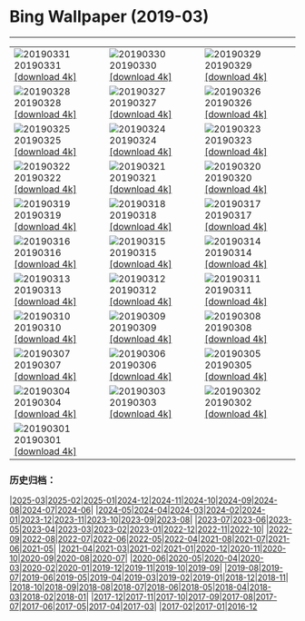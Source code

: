 # Bing Wallpaper (2019-03)
**************

<table><tr><td><img class="wallpaper" src="https://www.bing.com/th?id=OHR.EiffelBelow_EN-US6599490334_1920x1080.jpg" alt="20190331"> 20190331 <a href="https://www.bing.com/th?id=OHR.EiffelBelow_EN-US6599490334_UHD.jpg">[download 4k]</a></td><td><img class="wallpaper" src="https://www.bing.com/th?id=OHR.EarthHourNYC_EN-US6482203250_1920x1080.jpg" alt="20190330"> 20190330 <a href="https://www.bing.com/th?id=OHR.EarthHourNYC_EN-US6482203250_UHD.jpg">[download 4k]</a></td><td><img class="wallpaper" src="https://www.bing.com/th?id=OHR.AurovilleIndia_EN-US6353298531_1920x1080.jpg" alt="20190329"> 20190329 <a href="https://www.bing.com/th?id=OHR.AurovilleIndia_EN-US6353298531_UHD.jpg">[download 4k]</a></td></tr><tr><td><img class="wallpaper" src="https://www.bing.com/th?id=OHR.RufousTailed_EN-US7607727290_1920x1080.jpg" alt="20190328"> 20190328 <a href="https://www.bing.com/th?id=OHR.RufousTailed_EN-US7607727290_UHD.jpg">[download 4k]</a></td><td><img class="wallpaper" src="https://www.bing.com/th?id=OHR.SapBuckets_EN-US7503591641_1920x1080.jpg" alt="20190327"> 20190327 <a href="https://www.bing.com/th?id=OHR.SapBuckets_EN-US7503591641_UHD.jpg">[download 4k]</a></td><td><img class="wallpaper" src="https://www.bing.com/th?id=OHR.SakuraFes_EN-US7463077645_1920x1080.jpg" alt="20190326"> 20190326 <a href="https://www.bing.com/th?id=OHR.SakuraFes_EN-US7463077645_UHD.jpg">[download 4k]</a></td></tr><tr><td><img class="wallpaper" src="https://www.bing.com/th?id=OHR.AthensNight_EN-US7424095982_1920x1080.jpg" alt="20190325"> 20190325 <a href="https://www.bing.com/th?id=OHR.AthensNight_EN-US7424095982_UHD.jpg">[download 4k]</a></td><td><img class="wallpaper" src="https://www.bing.com/th?id=OHR.PWSRecovery_EN-US7388925514_1920x1080.jpg" alt="20190324"> 20190324 <a href="https://www.bing.com/th?id=OHR.PWSRecovery_EN-US7388925514_UHD.jpg">[download 4k]</a></td><td><img class="wallpaper" src="https://www.bing.com/th?id=OHR.HolePunchClouds_EN-US7334198220_1920x1080.jpg" alt="20190323"> 20190323 <a href="https://www.bing.com/th?id=OHR.HolePunchClouds_EN-US7334198220_UHD.jpg">[download 4k]</a></td></tr><tr><td><img class="wallpaper" src="https://www.bing.com/th?id=OHR.TashkurganGrasslands_EN-US7248338336_1920x1080.jpg" alt="20190322"> 20190322 <a href="https://www.bing.com/th?id=OHR.TashkurganGrasslands_EN-US7248338336_UHD.jpg">[download 4k]</a></td><td><img class="wallpaper" src="https://www.bing.com/th?id=OHR.BaobabGrove_EN-US7192320220_1920x1080.jpg" alt="20190321"> 20190321 <a href="https://www.bing.com/th?id=OHR.BaobabGrove_EN-US7192320220_UHD.jpg">[download 4k]</a></td><td><img class="wallpaper" src="https://www.bing.com/th?id=OHR.EarlyBloomer_EN-US7155034826_1920x1080.jpg" alt="20190320"> 20190320 <a href="https://www.bing.com/th?id=OHR.EarlyBloomer_EN-US7155034826_UHD.jpg">[download 4k]</a></td></tr><tr><td><img class="wallpaper" src="https://www.bing.com/th?id=OHR.FallasBonfire_EN-US7115616221_1920x1080.jpg" alt="20190319"> 20190319 <a href="https://www.bing.com/th?id=OHR.FallasBonfire_EN-US7115616221_UHD.jpg">[download 4k]</a></td><td><img class="wallpaper" src="https://www.bing.com/th?id=OHR.TofinoCoast_EN-US7059338912_1920x1080.jpg" alt="20190318"> 20190318 <a href="https://www.bing.com/th?id=OHR.TofinoCoast_EN-US7059338912_UHD.jpg">[download 4k]</a></td><td><img class="wallpaper" src="https://www.bing.com/th?id=OHR.TaoiseachDept_EN-US7003790064_1920x1080.jpg" alt="20190317"> 20190317 <a href="https://www.bing.com/th?id=OHR.TaoiseachDept_EN-US7003790064_UHD.jpg">[download 4k]</a></td></tr><tr><td><img class="wallpaper" src="https://www.bing.com/th?id=OHR.RedandWhite_EN-US6851736062_1920x1080.jpg" alt="20190316"> 20190316 <a href="https://www.bing.com/th?id=OHR.RedandWhite_EN-US6851736062_UHD.jpg">[download 4k]</a></td><td><img class="wallpaper" src="https://www.bing.com/th?id=OHR.SeptimiusSeverus_EN-US6750540711_1920x1080.jpg" alt="20190315"> 20190315 <a href="https://www.bing.com/th?id=OHR.SeptimiusSeverus_EN-US6750540711_UHD.jpg">[download 4k]</a></td><td><img class="wallpaper" src="https://www.bing.com/th?id=OHR.AgriculturalPi_EN-US0259030447_1920x1080.jpg" alt="20190314"> 20190314 <a href="https://www.bing.com/th?id=OHR.AgriculturalPi_EN-US0259030447_UHD.jpg">[download 4k]</a></td></tr><tr><td><img class="wallpaper" src="https://www.bing.com/th?id=OHR.Uranus_EN-US0218476439_1920x1080.jpg" alt="20190313"> 20190313 <a href="https://www.bing.com/th?id=OHR.Uranus_EN-US0218476439_UHD.jpg">[download 4k]</a></td><td><img class="wallpaper" src="https://www.bing.com/th?id=OHR.SpainRioTinto_EN-US0146116496_1920x1080.jpg" alt="20190312"> 20190312 <a href="https://www.bing.com/th?id=OHR.SpainRioTinto_EN-US0146116496_UHD.jpg">[download 4k]</a></td><td><img class="wallpaper" src="https://www.bing.com/th?id=OHR.LeopardNamibia_EN-US0105217250_1920x1080.jpg" alt="20190311"> 20190311 <a href="https://www.bing.com/th?id=OHR.LeopardNamibia_EN-US0105217250_UHD.jpg">[download 4k]</a></td></tr><tr><td><img class="wallpaper" src="https://www.bing.com/th?id=OHR.BagpipeOpera_EN-US0030362335_1920x1080.jpg" alt="20190310"> 20190310 <a href="https://www.bing.com/th?id=OHR.BagpipeOpera_EN-US0030362335_UHD.jpg">[download 4k]</a></td><td><img class="wallpaper" src="https://www.bing.com/th?id=OHR.GrapeHarvest_EN-US9833740254_1920x1080.jpg" alt="20190309"> 20190309 <a href="https://www.bing.com/th?id=OHR.GrapeHarvest_EN-US9833740254_UHD.jpg">[download 4k]</a></td><td><img class="wallpaper" src="https://www.bing.com/th?id=OHR.Policewomen_EN-US7694110536_1920x1080.jpg" alt="20190308"> 20190308 <a href="https://www.bing.com/th?id=OHR.Policewomen_EN-US7694110536_UHD.jpg">[download 4k]</a></td></tr><tr><td><img class="wallpaper" src="https://www.bing.com/az/hprichbg/rb/BrittlebushBloom_EN-US7635502161_1920x1080.jpg" alt="20190307"> 20190307 <a href="https://www.bing.com/az/hprichbg/rb/BrittlebushBloom_EN-US7635502161_UHD.jpg">[download 4k]</a></td><td><img class="wallpaper" src="https://www.bing.com/az/hprichbg/rb/Cefalu_EN-US7490136495_1920x1080.jpg" alt="20190306"> 20190306 <a href="https://www.bing.com/az/hprichbg/rb/Cefalu_EN-US7490136495_UHD.jpg">[download 4k]</a></td><td><img class="wallpaper" src="https://www.bing.com/az/hprichbg/rb/MardiGrasIndians_EN-US7436694464_1920x1080.jpg" alt="20190305"> 20190305 <a href="https://www.bing.com/az/hprichbg/rb/MardiGrasIndians_EN-US7436694464_UHD.jpg">[download 4k]</a></td></tr><tr><td><img class="wallpaper" src="https://www.bing.com/az/hprichbg/rb/ElephantMarch_EN-US7360429663_1920x1080.jpg" alt="20190304"> 20190304 <a href="https://www.bing.com/az/hprichbg/rb/ElephantMarch_EN-US7360429663_UHD.jpg">[download 4k]</a></td><td><img class="wallpaper" src="https://www.bing.com/az/hprichbg/rb/FinWhale_EN-US7269169997_1920x1080.jpg" alt="20190303"> 20190303 <a href="https://www.bing.com/az/hprichbg/rb/FinWhale_EN-US7269169997_UHD.jpg">[download 4k]</a></td><td><img class="wallpaper" src="https://www.bing.com/az/hprichbg/rb/VinicuncaMountain_EN-US7182875389_1920x1080.jpg" alt="20190302"> 20190302 <a href="https://www.bing.com/az/hprichbg/rb/VinicuncaMountain_EN-US7182875389_UHD.jpg">[download 4k]</a></td></tr><tr><td><img class="wallpaper" src="https://www.bing.com/az/hprichbg/rb/PhillisWheatley_EN-US7012129867_1920x1080.jpg" alt="20190301"> 20190301 <a href="https://www.bing.com/az/hprichbg/rb/PhillisWheatley_EN-US7012129867_UHD.jpg">[download 4k]</a></td><td></td><td></td></tr></table>

### 历史归档：

|[2025-03](/../2025-03/2025-03.md)|[2025-02](/../2025-02/2025-02.md)|[2025-01](/../2025-01/2025-01.md)|[2024-12](/../2024-12/2024-12.md)|[2024-11](/../2024-11/2024-11.md)|[2024-10](/../2024-10/2024-10.md)|[2024-09](/../2024-09/2024-09.md)|[2024-08](/../2024-08/2024-08.md)|[2024-07](/../2024-07/2024-07.md)|[2024-06](/../2024-06/2024-06.md)|
|[2024-05](/../2024-05/2024-05.md)|[2024-04](/../2024-04/2024-04.md)|[2024-03](/../2024-03/2024-03.md)|[2024-02](/../2024-02/2024-02.md)|[2024-01](/../2024-01/2024-01.md)|[2023-12](/../2023-12/2023-12.md)|[2023-11](/../2023-11/2023-11.md)|[2023-10](/../2023-10/2023-10.md)|[2023-09](/../2023-09/2023-09.md)|[2023-08](/../2023-08/2023-08.md)|
|[2023-07](/../2023-07/2023-07.md)|[2023-06](/../2023-06/2023-06.md)|[2023-05](/../2023-05/2023-05.md)|[2023-04](/../2023-04/2023-04.md)|[2023-03](/../2023-03/2023-03.md)|[2023-02](/../2023-02/2023-02.md)|[2023-01](/../2023-01/2023-01.md)|[2022-12](/../2022-12/2022-12.md)|[2022-11](/../2022-11/2022-11.md)|[2022-10](/../2022-10/2022-10.md)|
|[2022-09](/../2022-09/2022-09.md)|[2022-08](/../2022-08/2022-08.md)|[2022-07](/../2022-07/2022-07.md)|[2022-06](/../2022-06/2022-06.md)|[2022-05](/../2022-05/2022-05.md)|[2022-04](/../2022-04/2022-04.md)|[2021-08](/../2021-08/2021-08.md)|[2021-07](/../2021-07/2021-07.md)|[2021-06](/../2021-06/2021-06.md)|[2021-05](/../2021-05/2021-05.md)|
|[2021-04](/../2021-04/2021-04.md)|[2021-03](/../2021-03/2021-03.md)|[2021-02](/../2021-02/2021-02.md)|[2021-01](/../2021-01/2021-01.md)|[2020-12](/../2020-12/2020-12.md)|[2020-11](/../2020-11/2020-11.md)|[2020-10](/../2020-10/2020-10.md)|[2020-09](/../2020-09/2020-09.md)|[2020-08](/../2020-08/2020-08.md)|[2020-07](/../2020-07/2020-07.md)|
|[2020-06](/../2020-06/2020-06.md)|[2020-05](/../2020-05/2020-05.md)|[2020-04](/../2020-04/2020-04.md)|[2020-03](/../2020-03/2020-03.md)|[2020-02](/../2020-02/2020-02.md)|[2020-01](/../2020-01/2020-01.md)|[2019-12](/../2019-12/2019-12.md)|[2019-11](/../2019-11/2019-11.md)|[2019-10](/../2019-10/2019-10.md)|[2019-09](/../2019-09/2019-09.md)|
|[2019-08](/../2019-08/2019-08.md)|[2019-07](/../2019-07/2019-07.md)|[2019-06](/../2019-06/2019-06.md)|[2019-05](/../2019-05/2019-05.md)|[2019-04](/../2019-04/2019-04.md)|[2019-03](/2019-03.md)|[2019-02](/../2019-02/2019-02.md)|[2019-01](/../2019-01/2019-01.md)|[2018-12](/../2018-12/2018-12.md)|[2018-11](/../2018-11/2018-11.md)|
|[2018-10](/../2018-10/2018-10.md)|[2018-09](/../2018-09/2018-09.md)|[2018-08](/../2018-08/2018-08.md)|[2018-07](/../2018-07/2018-07.md)|[2018-06](/../2018-06/2018-06.md)|[2018-05](/../2018-05/2018-05.md)|[2018-04](/../2018-04/2018-04.md)|[2018-03](/../2018-03/2018-03.md)|[2018-02](/../2018-02/2018-02.md)|[2018-01](/../2018-01/2018-01.md)|
|[2017-12](/../2017-12/2017-12.md)|[2017-11](/../2017-11/2017-11.md)|[2017-10](/../2017-10/2017-10.md)|[2017-09](/../2017-09/2017-09.md)|[2017-08](/../2017-08/2017-08.md)|[2017-07](/../2017-07/2017-07.md)|[2017-06](/../2017-06/2017-06.md)|[2017-05](/../2017-05/2017-05.md)|[2017-04](/../2017-04/2017-04.md)|[2017-03](/../2017-03/2017-03.md)|
|[2017-02](/../2017-02/2017-02.md)|[2017-01](/../2017-01/2017-01.md)|[2016-12](/../2016-12/2016-12.md)